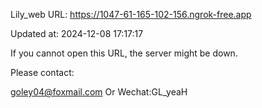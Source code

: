 Lily_web URL: https://1047-61-165-102-156.ngrok-free.app

Updated at: 2024-12-08 17:17:17

If you cannot open this URL, the server might be down.

Please contact: 

goley04@foxmail.com Or Wechat:GL_yeaH